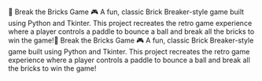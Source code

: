 🧱 Break the Bricks Game 🎮
A fun, classic Brick Breaker-style game built using Python and Tkinter. This project recreates the retro game experience where a player controls a paddle to bounce a ball and break all the bricks to win the game!🧱 Break the Bricks Game 🎮
A fun, classic Brick Breaker-style game built using Python and Tkinter. This project recreates the retro game experience where a player controls a paddle to bounce a ball and break all the bricks to win the game!
